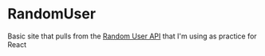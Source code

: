 # RandomUser
Basic site that pulls from the [Random User API](https://randomuser.me/) that I'm using as practice for React